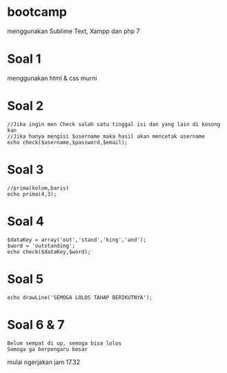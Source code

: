 # bootcamp

menggunakan Sublime Text, Xampp dan php 7

# Soal 1
menggunakan html & css murni

# Soal 2
```
//Jika ingin men Check salah satu tinggal isi dan yang lain di kosong kan
//Jika hanya mengisi $username maka hasil akan mencetak username
echo check($username,$password,$email);
```
# Soal 3
```
//prima(kolom,baris)
echo prima(4,3);
```
# Soal 4
```
$dataKey = array('out','stand','king','and');
$word = 'outstanding';
echo check($dataKey,$word);
```
# Soal 5
```
echo drawLine('SEMOGA LOLOS TAHAP BERIKUTNYA');
```
# Soal 6 & 7
```
Belum sempat di up, semoga bisa lolos
Semoga ga berpengaru besar
```
mulai ngerjakan jam 17.32
